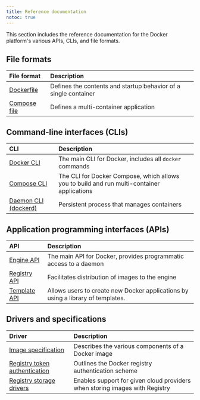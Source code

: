 ```yaml
---
title: Reference documentation
notoc: true
---
```


This section includes the reference documentation for the Docker platform's
various APIs, CLIs, and file formats.

## File formats

| File format                                                         | Description                                                     |
|:--------------------------------------------------------------------|:----------------------------------------------------------------|
| [Dockerfile](/engine/reference/builder/)                            | Defines the contents and startup behavior of a single container |
| [Compose file](/compose/compose-file/)                              | Defines a multi-container application                           |


## Command-line interfaces (CLIs)

| CLI                                                           | Description                                                                                                     |
|:--------------------------------------------------------------|:----------------------------------------------------------------------------------------------------------------|
| [Docker CLI](/engine/reference/commandline/cli/)              | The main CLI for Docker, includes all `docker` commands |
| [Compose CLI](/compose/reference/overview/)                   | The CLI for Docker Compose, which allows you to build and run multi-container applications                      |
| [Daemon CLI (dockerd)](/engine/reference/commandline/dockerd/)                            | Persistent process that manages containers                                                 |


## Application programming interfaces (APIs)

| API                                                   | Description                                                                            |
|:------------------------------------------------------|:---------------------------------------------------------------------------------------|
| [Engine API](/engine/api/)                            | The main API for Docker, provides programmatic access to a daemon |
| [Registry API](/registry/spec/api/)                   | Facilitates distribution of images to the engine                                       |
| [Template API](app-template/api-reference)| Allows users to create new Docker applications by using a library of templates.|

## Drivers and specifications

| Driver                                                 | Description                                                                        |
|:-------------------------------------------------------|:-----------------------------------------------------------------------------------|
| [Image specification](/registry/spec/manifest-v2-2/)   | Describes the various components of a Docker image                                 |
| [Registry token authentication](/registry/spec/auth/)  | Outlines the Docker registry authentication scheme                                 |
| [Registry storage drivers](/registry/storage-drivers/) | Enables support for given cloud providers when storing images with Registry        |